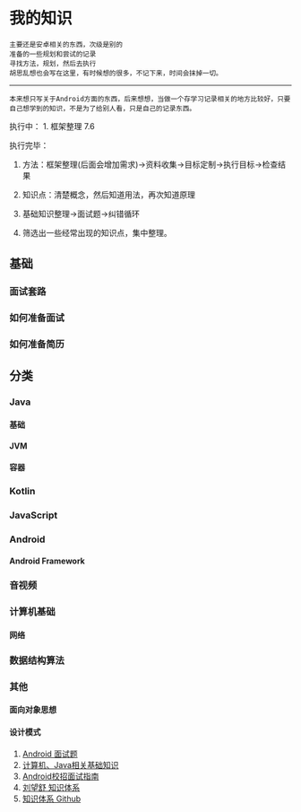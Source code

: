 # 我的知识

	主要还是安卓相关的东西，次级是别的
	准备的一些规划和尝试的记录
	寻找方法，规划，然后去执行
	胡思乱想也会写在这里，有时候想的很多，不记下来，时间会抹掉一切。

------------------------------------------------------------
	本来想只写关于Android方面的东西，后来想想，当做一个存学习记录相关的地方比较好，只要自己想学到的知识，不是为了给别人看，只是自己的记录东西。
	

执行中：
	1. 框架整理 7.6

执行完毕：


1. 方法：框架整理(后面会增加需求)->资料收集->目标定制->执行目标->检查结果

2. 知识点：清楚概念，然后知道用法，再次知道原理

3. 基础知识整理->面试题->纠错循环

4. 筛选出一些经常出现的知识点，集中整理。

## 基础
### 面试套路
### 如何准备面试
### 如何准备简历

## 分类
### Java
#### 基础
#### JVM
#### 容器
### Kotlin
### JavaScript
### Android
#### Android Framework
### 音视频
### 计算机基础
#### 网络
### 数据结构算法
### 其他
#### 面向对象思想
#### 设计模式


1. [Android 面试题](https://github.com/Timdk857/Android-Architecture-knowledge-2-)
2. [计算机、Java相关基础知识](https://hadyang.com/interview/)
3. [Android校招面试指南](https://github.com/LRH1993/android_interview)
3. [刘望舒 知识体系](http://liuwangshu.cn/system/)
4. [知识体系 Github](https://github.com/henrymorgen/android-knowledge-system)



